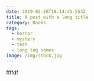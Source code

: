 ```yaml
---
date: 2019-02-26T18:14:45.553Z
title: A post with a long title
category: Books
tags:
  - horror
  - mystery
  - test
  - long tag names
image: /img/stock.jpg
---
```

ffffdf
